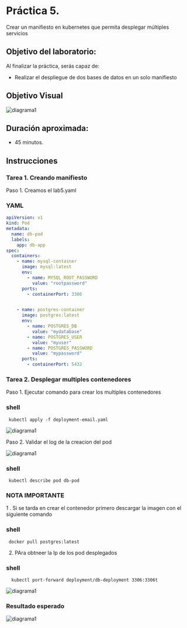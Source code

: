 # Práctica 5.

Crear un manifiesto en kubernetes que permita desplegar múltiples servicios

## Objetivo del laboratorio:
Al finalizar la práctica, serás capaz de:
- Realizar el despliegue de dos bases de datos en un solo manifiesto

## Objetivo Visual

![diagrama1](../images/Capítulo2/cap2_obt_final.png)

## Duración aproximada:
- 45 minutos.
## Instrucciones

### Tarea 1. Creando manifiesto

Paso 1. Creamos el lab5.yaml

### YAML
```YAML
apiVersion: v1
kind: Pod
metadata:
  name: db-pod
  labels:
    app: db-app
spec:
  containers:
    - name: mysql-container
      image: mysql:latest
      env:
        - name: MYSQL_ROOT_PASSWORD
          value: "rootpassword"
      ports:
        - containerPort: 3306


    - name: postgres-container
      image: postgres:latest
      env:
        - name: POSTGRES_DB
          value: "mydatabase"
        - name: POSTGRES_USER
          value: "myuser"
        - name: POSTGRES_PASSWORD
          value: "mypassword"
      ports:
        - containerPort: 5432
```

### Tarea 2. Desplegar multiples contenedores

Paso 1. Ejecutar comando para crear los multiples contenedores

### shell
```shell
 kubectl apply -f deployment-email.yaml
```

![diagrama1](../images/Capítulo5/Cap5_run_deploy.png)

Paso 2. Validar el log de la creacion del pod

![diagrama1](../images/Capítulo5/Cap5_run_deploy_1.png)

### shell
```shell
 kubectl describe pod db-pod
```

### NOTA IMPORTANTE

1 . Si se tarda en crear el contenedor primero descargar la imagen con el siguiente comando
### shell
```shell
 docker pull postgres:latest
```

2. PAra obtneer la Ip de los pod desplegados

### shell
```shell
  kubectl port-forward deployment/db-deployment 3306:3306t
```
![diagrama1](../images/Capítulo5/Cap5_run_deploy_2.png)
### Resultado esperado

![diagrama1](../images/Capítulo5/Cap5_esperado.png)
